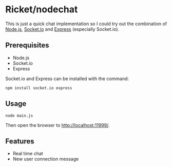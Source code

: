 Ricket/nodechat
===============

This is just a quick chat implementation so I could try out the combination of 
[Node.js](http://nodejs.org/), [Socket.io](http://socket.io/) and 
[Express](http://expressjs.com/) (especially Socket.io).

Prerequisites
-------------

* Node.js
* Socket.io
* Express

Socket.io and Express can be installed with the command:

    npm install socket.io express

Usage
-----

    node main.js

Then open the browser to [http://localhost:11999/](http://localhost:11999/).

Features
--------

* Real time chat
* New user connection message